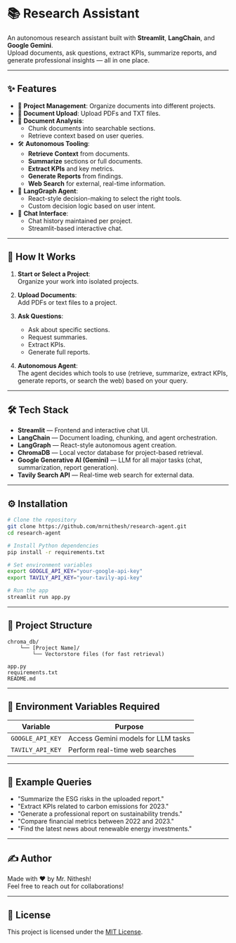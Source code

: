 # 📚 Research Assistant

An autonomous research assistant built with **Streamlit**, **LangChain**, and **Google Gemini**.  
Upload documents, ask questions, extract KPIs, summarize reports, and generate professional insights — all in one place.

---

## ✨ Features

- 📂 **Project Management**: Organize documents into different projects.
- 📄 **Document Upload**: Upload PDFs and TXT files.
- 🔎 **Document Analysis**:
  - Chunk documents into searchable sections.
  - Retrieve context based on user queries.
- 🛠️ **Autonomous Tooling**:
  - **Retrieve Context** from documents.
  - **Summarize** sections or full documents.
  - **Extract KPIs** and key metrics.
  - **Generate Reports** from findings.
  - **Web Search** for external, real-time information.
- 🤖 **LangGraph Agent**:
  - React-style decision-making to select the right tools.
  - Custom decision logic based on user intent.
- 💬 **Chat Interface**:
  - Chat history maintained per project.
  - Streamlit-based interactive chat.

---

## 🚀 How It Works

1. **Start or Select a Project**:  
   Organize your work into isolated projects.

2. **Upload Documents**:  
   Add PDFs or text files to a project.

3. **Ask Questions**:  
   - Ask about specific sections.
   - Request summaries.
   - Extract KPIs.
   - Generate full reports.

4. **Autonomous Agent**:  
   The agent decides which tools to use (retrieve, summarize, extract KPIs, generate reports, or search the web) based on your query.

---

## 🛠️ Tech Stack

- **Streamlit** — Frontend and interactive chat UI.
- **LangChain** — Document loading, chunking, and agent orchestration.
- **LangGraph** — React-style autonomous agent creation.
- **ChromaDB** — Local vector database for project-based retrieval.
- **Google Generative AI (Gemini)** — LLM for all major tasks (chat, summarization, report generation).
- **Tavily Search API** — Real-time web search for external data.

---

## ⚙️ Installation

```bash
# Clone the repository
git clone https://github.com/mrnithesh/research-agent.git
cd research-agent

# Install Python dependencies
pip install -r requirements.txt

# Set environment variables
export GOOGLE_API_KEY="your-google-api-key"
export TAVILY_API_KEY="your-tavily-api-key"

# Run the app
streamlit run app.py
```

---

## 📁 Project Structure

```plaintext
chroma_db/
    └── [Project Name]/
        └── Vectorstore files (for fast retrieval)

app.py
requirements.txt
README.md
```

---

## 🔑 Environment Variables Required

| Variable        | Purpose                          |
|-----------------|----------------------------------|
| `GOOGLE_API_KEY` | Access Gemini models for LLM tasks |
| `TAVILY_API_KEY` | Perform real-time web searches    |

---

## 📜 Example Queries

- "Summarize the ESG risks in the uploaded report."
- "Extract KPIs related to carbon emissions for 2023."
- "Generate a professional report on sustainability trends."
- "Compare financial metrics between 2022 and 2023."
- "Find the latest news about renewable energy investments."

---

## ✍️ Author

Made with ❤️ by Mr. Nithesh!  
Feel free to reach out for collaborations!

---

## 📄 License

This project is licensed under the [MIT License](LICENSE).


